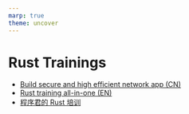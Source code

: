 ```yaml
---
marp: true
theme: uncover
---
```


# Rust Trainings

<style scoped>
    /* ul { columns: 2; width: 90%; } */
</style>

- [Build secure and high efficient network app (CN)](./build-secure-and-high-efficient-networking-app.html)
- [Rust training all-in-one (EN)](./rust-training-all-in-one.html)
- [程序君的 Rust 培训](./rust-training-all-in-one-cn.html)
